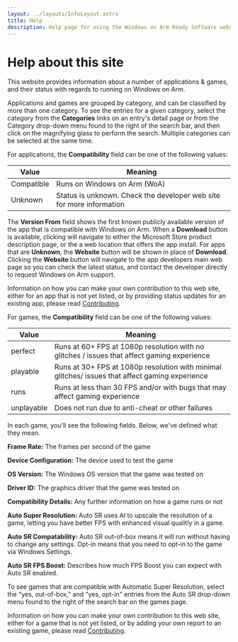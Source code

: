 ```yaml
---
layout: ../layouts/InfoLayout.astro
title: Help
description: Help page for using the Windows on Arm Ready Software website.
---
```


# Help about this site

This website provides information about a number of applications & games, and their status with regards to running on Windows on Arm.

Applications and games are grouped by category, and can be classified by more than one category. To see the entries for a given category, select the category from the **Categories** links on an entry's detail page or from the Category drop-down menu found to the right of the search bar, and then click on the magnifying glass to perform the search. Multiple categories can be selected at the same time.

For applications, the **Compatibility** field can be one of the following values:

| Value     | Meaning                               |
| --------- | ------------------------------------- |
| Compatible| Runs on Windows on Arm (WoA)          |
| Unknown   | Status is unknown. Check the developer web site for more information |

The **Version From** field shows the first known publicly available version of the app that is compatible with Windows on Arm. When a **Download** button is available, clicking will navigate to either the Microsoft Store product description page, or the a web location that offers the app install. For apps that are **Unknown**, the **Website** button will be shown in place of **Download**. Clicking the **Website** button will navigate to the app developers main web page so you can check the latest status, and contact the developer directly to request Windows on Arm support.

Information on how you can make your own contribution to this web site, either for an app that is not yet listed, or by providing status updates for an existing app, please read [Contributing](/en/contributing).

For games, the **Compatibility** field can be one of the following values:

| Value      | Meaning                               |
| ---------- | ------------------------------------- |
| perfect    | Runs at 60+ FPS at 1080p resolution with no glitches / issues that affect gaming experience |
| playable   | Runs at 30+ FPS at 1080p resolution with minimal glitches/ issues that affect gaming experience |
| runs       | Runs at less than 30 FPS and/or with bugs that may affect gaming experience |
| unplayable | Does not run due to anti-cheat or other failures |

In each game, you'll see the following fields. Below, we've defined what they mean.

**Frame Rate:** The frames per second of the game

**Device Configuration:** The device used to test the game

**OS Version:** The Windows OS version that the game was tested on

**Driver ID:** The graphics driver that the game was tested on

**Compatibility Details:** Any further information on how a game runs or not

**Auto Super Resolution:** Auto SR uses AI to upscale the resolution of a game, letting you have better FPS with enhanced visual qualitly in a game. 

**Auto SR Compatability:** Auto SR out-of-box means it will run without having to change any settings. Opt-in means that you need to opt-in to the game via Windows Settings.

**Auto SR FPS Boost:** Describes how much FPS Boost you can expect with Auto SR enabled.

To see games that are compatible with Automatic Super Resolution, select the "yes, out-of-box," and "yes, opt-in" entries from the Auto SR drop-down menu found to the right of the search bar on the games page. 

Information on how you can make your own contribution to this web site, either for a game that is not yet listed, or by adding your own report to an existing game, please read [Contributing](/en/contributing).
